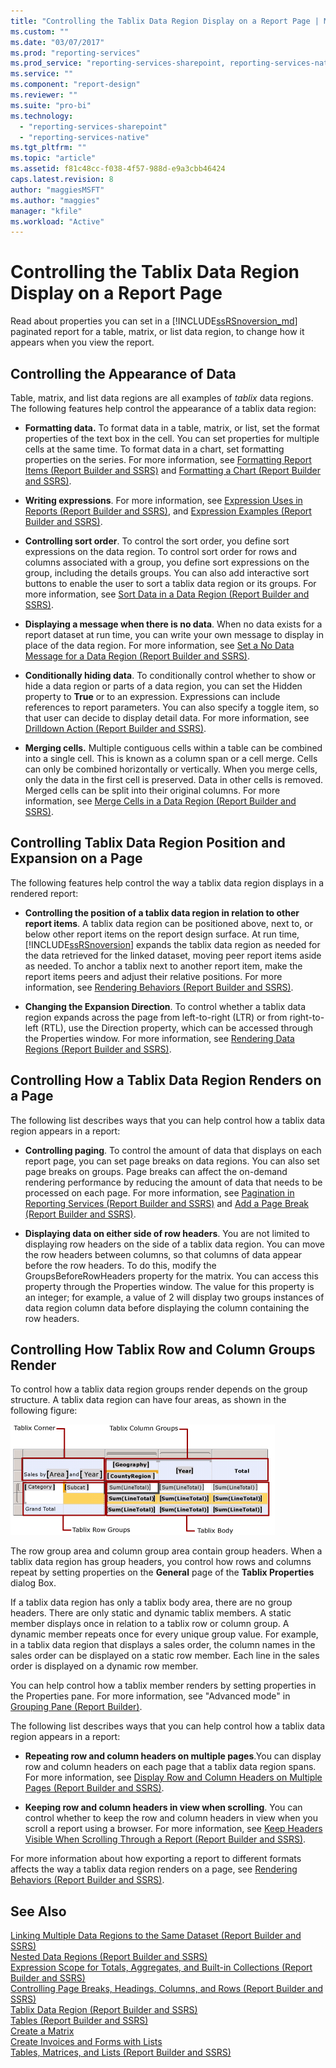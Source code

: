 ```yaml
---
title: "Controlling the Tablix Data Region Display on a Report Page | Microsoft Docs"
ms.custom: ""
ms.date: "03/07/2017"
ms.prod: "reporting-services"
ms.prod_service: "reporting-services-sharepoint, reporting-services-native"
ms.service: ""
ms.component: "report-design"
ms.reviewer: ""
ms.suite: "pro-bi"
ms.technology: 
  - "reporting-services-sharepoint"
  - "reporting-services-native"
ms.tgt_pltfrm: ""
ms.topic: "article"
ms.assetid: f81c48cc-f038-4f57-988d-e9a3cbb46424
caps.latest.revision: 8
author: "maggiesMSFT"
ms.author: "maggies"
manager: "kfile"
ms.workload: "Active"
---
```

# Controlling the Tablix Data Region Display on a Report Page
Read about properties you can set in a [!INCLUDE[ssRSnoversion_md](../../includes/ssrsnoversion-md.md)] paginated report for a table, matrix, or list data region, to change how it appears when you view the report.  
   
## Controlling the Appearance of Data  
Table, matrix, and list data regions are all examples of *tablix* data regions. The following features help control the appearance of a tablix data region:  
  
-   **Formatting data.** To format data in a table, matrix, or list, set the format properties of the text box in the cell. You can set properties for multiple cells at the same time. To format data in a chart, set formatting properties on the series. For more information, see [Formatting Report Items &#40;Report Builder and SSRS&#41;](../../reporting-services/report-design/formatting-report-items-report-builder-and-ssrs.md) and [Formatting a Chart &#40;Report Builder and SSRS&#41;](../../reporting-services/report-design/formatting-a-chart-report-builder-and-ssrs.md).  
  
-   **Writing expressions**. For more information, see [Expression Uses in Reports &#40;Report Builder and SSRS&#41;](../../reporting-services/report-design/expression-uses-in-reports-report-builder-and-ssrs.md), and [Expression Examples &#40;Report Builder and SSRS&#41;](../../reporting-services/report-design/expression-examples-report-builder-and-ssrs.md).  
  
-   **Controlling sort order**. To control the sort order, you define sort expressions on the data region. To control sort order for rows and columns associated with a group, you define sort expressions on the group, including the details groups. You can also add interactive sort buttons to enable the user to sort a tablix data region or its groups. For more information, see [Sort Data in a Data Region &#40;Report Builder and SSRS&#41;](../../reporting-services/report-design/sort-data-in-a-data-region-report-builder-and-ssrs.md).  
  
-   **Displaying a message when there is no data**. When no data exists for a report dataset at run time, you can write your own message to display in place of the data region. For more information, see [Set a No Data Message for a Data Region &#40;Report Builder and SSRS&#41;](../../reporting-services/report-data/set-a-no-data-message-for-a-data-region-report-builder-and-ssrs.md).  
  
-   **Conditionally hiding data**. To conditionally control whether to show or hide a data region or parts of a data region, you can set the Hidden property to **True** or to an expression. Expressions can include references to report parameters. You can also specify a toggle item, so that user can decide to display detail data. For more information, see [Drilldown Action &#40;Report Builder and SSRS&#41;](../../reporting-services/report-design/drilldown-action-report-builder-and-ssrs.md).  
  
-   **Merging cells.** Multiple contiguous cells within a table can be combined into a single cell. This is known as a column span or a cell merge. Cells can only be combined horizontally or vertically. When you merge cells, only the data in the first cell is preserved. Data in other cells is removed. Merged cells can be split into their original columns. For more information, see [Merge Cells in a Data Region &#40;Report Builder and SSRS&#41;](../../reporting-services/report-design/merge-cells-in-a-data-region-report-builder-and-ssrs.md).  
  
## Controlling Tablix Data Region Position and Expansion on a Page  
 The following features help control the way a tablix data region displays in a rendered report:  
  
-   **Controlling the position of a tablix data region in relation to other report items**. A tablix data region can be positioned above, next to, or below other report items on the report design surface. At run time, [!INCLUDE[ssRSnoversion](../../includes/ssrsnoversion-md.md)] expands the tablix data region as needed for the data retrieved for the linked dataset, moving peer report items aside as needed. To anchor a tablix next to another report item, make the report items peers and adjust their relative positions. For more information, see [Rendering Behaviors &#40;Report Builder  and SSRS&#41;](../../reporting-services/report-design/rendering-behaviors-report-builder-and-ssrs.md).  
  
-   **Changing the Expansion Direction**. To control whether a tablix data region expands across the page from left-to-right (LTR) or from right-to-left (RTL), use the Direction property, which can be accessed through the Properties window. For more information, see [Rendering Data Regions &#40;Report Builder and SSRS&#41;](../../reporting-services/report-design/rendering-data-regions-report-builder-and-ssrs.md).  
  
## Controlling How a Tablix Data Region Renders on a Page  
 The following list describes ways that you can help control how a tablix data region appears in a report:  
  
-   **Controlling paging**. To control the amount of data that displays on each report page, you can set page breaks on data regions. You can also set page breaks on groups. Page breaks can affect the on-demand rendering performance by reducing the amount of data that needs to be processed on each page. For more information, see [Pagination in Reporting Services &#40;Report Builder  and SSRS&#41;](../../reporting-services/report-design/pagination-in-reporting-services-report-builder-and-ssrs.md) and [Add a Page Break &#40;Report Builder and SSRS&#41;](../../reporting-services/report-design/add-a-page-break-report-builder-and-ssrs.md).  
  
-   **Displaying data on either side of row headers**. You are not limited to displaying row headers on the side of a tablix data region. You can move the row headers between columns, so that columns of data appear before the row headers. To do this, modify the GroupsBeforeRowHeaders property for the matrix. You can access this property through the Properties window. The value for this property is an integer; for example, a value of 2 will display two groups instances of data region column data before displaying the column containing the row headers.  
  
## Controlling How Tablix Row and Column Groups Render  
 To control how a tablix data region groups render depends on the group structure. A tablix data region can have four areas, as shown in the following figure:  
  
 ![Tablix data region areas](../../reporting-services/report-design/media/rs-tablixareas.gif "Tablix data region areas")  
  
 The row group area and column group area contain group headers. When a tablix data region has group headers, you control how rows and columns repeat by setting properties on the **General** page of the **Tablix Properties** dialog Box.  
  
 If a tablix data region has only a tablix body area, there are no group headers. There are only static and dynamic tablix members. A static member displays once in relation to a tablix row or column group. A dynamic member repeats once for every unique group value. For example, in a tablix data region that displays a sales order, the column names in the sales order can be displayed on a static row member. Each line in the sales order is displayed on a dynamic row member.  
  
 You can help control how a tablix member renders by setting properties in the Properties pane. For more information, see "Advanced mode" in [Grouping Pane &#40;Report Builder&#41;](../../reporting-services/report-design/grouping-pane-report-builder.md).  
  
 The following list describes ways that you can help control how a tablix data region appears in a report:  
  
-   **Repeating row and column headers on multiple pages**.You can display row and column headers on each page that a tablix data region spans. For more information, see [Display Row and Column Headers on Multiple Pages &#40;Report Builder and SSRS&#41;](../../reporting-services/report-design/display-row-and-column-headers-on-multiple-pages-report-builder-and-ssrs.md).  
  
-   **Keeping row and column headers in view when scrolling**. You can control whether to keep the row and column headers in view when you scroll a report using a browser. For more information, see [Keep Headers Visible When Scrolling Through a Report &#40;Report Builder and SSRS&#41;](../../reporting-services/report-design/keep-headers-visible-when-scrolling-through-a-report-report-builder-and-ssrs.md).  
  
 For more information about how exporting a report to different formats affects the way a tablix data region renders on a page, see [Rendering Behaviors &#40;Report Builder  and SSRS&#41;](../../reporting-services/report-design/rendering-behaviors-report-builder-and-ssrs.md).  
  
## See Also  
 [Linking Multiple Data Regions to the Same Dataset &#40;Report Builder and SSRS&#41;](../../reporting-services/report-design/linking-multiple-data-regions-to-the-same-dataset-report-builder-and-ssrs.md)   
 [Nested Data Regions &#40;Report Builder and SSRS&#41;](../../reporting-services/report-design/nested-data-regions-report-builder-and-ssrs.md)   
 [Expression Scope for Totals, Aggregates, and Built-in Collections &#40;Report Builder and SSRS&#41;](../../reporting-services/report-design/expression-scope-for-totals-aggregates-and-built-in-collections.md)   
 [Controlling Page Breaks, Headings, Columns, and Rows &#40;Report Builder and SSRS&#41;](../../reporting-services/report-design/controlling-page-breaks-headings-columns-and-rows-report-builder-and-ssrs.md)   
 [Tablix Data Region &#40;Report Builder and SSRS&#41;](../../reporting-services/report-design/tablix-data-region-report-builder-and-ssrs.md)   
 [Tables &#40;Report Builder  and SSRS&#41;](../../reporting-services/report-design/tables-report-builder-and-ssrs.md)   
 [Create a Matrix](../../reporting-services/report-design/create-a-matrix-report-builder-and-ssrs.md)   
 [Create Invoices and Forms with Lists](../../reporting-services/report-design/create-invoices-and-forms-with-lists-report-builder-and-ssrs.md)   
 [Tables, Matrices, and Lists &#40;Report Builder and SSRS&#41;](../../reporting-services/report-design/tables-matrices-and-lists-report-builder-and-ssrs.md)  
  
  
